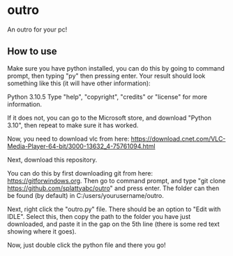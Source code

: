 # outro
An outro for your pc!


## How to use
Make sure you have python installed, you can do this by going to command prompt, then typing "py" then pressing enter. Your result should look something like this (it will have other information):

Python 3.10.5
Type "help", "copyright", "credits" or "license" for more information.

If it does not, you can go to the Microsoft store, and download "Python 3.10", then repeat to make sure it has worked.

Now, you need to download vlc from here: https://download.cnet.com/VLC-Media-Player-64-bit/3000-13632_4-75761094.html

Next, download this repository. 

You can do this by first downloading git from here: https://gitforwindows.org. Then go to command prompt, and type "git clone https://github.com/splattyabc/outro" and press enter. The folder can then be found (by default) in C:/users/yourusername/outro.

Next, right click the "outro.py" file. There should be an option to "Edit with IDLE". Select this, then copy the path to the folder you have just downloaded, and paste it in the gap on the 5th line (there is some red text showing where it goes).

Now, just double click the python file and there you go!
